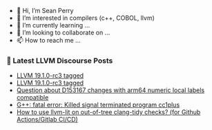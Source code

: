 - 👋 Hi, I’m Sean Perry
- 👀 I’m interested in compilers (c++, COBOL, llvm)
- 🌱 I’m currently learning ...
- 💞️ I’m looking to collaborate on ...
- 📫 How to reach me ...

<!---
s66perry/s66perry is a ✨ special ✨ repository because its `README.md` (this file) appears on your GitHub profile.
You can click the Preview link to take a look at your changes.
--->
### 📕 Latest LLVM Discourse Posts

<!-- DISCOURSE-LLVM:START -->
- [LLVM 19.1.0-rc3 tagged](https://discourse.llvm.org/t/llvm-19-1-0-rc3-tagged/80803#post_8)
- [LLVM 19.1.0-rc3 tagged](https://discourse.llvm.org/t/llvm-19-1-0-rc3-tagged/80803#post_7)
- [Question about D153167 changes with arm64 numeric local labels compatible](https://discourse.llvm.org/t/question-about-d153167-changes-with-arm64-numeric-local-labels-compatible/80896#post_1)
- [G++: fatal error: Killed signal terminated program cc1plus](https://discourse.llvm.org/t/g-fatal-error-killed-signal-terminated-program-cc1plus/80628#post_6)
- [How to use llvm-lit on out-of-tree clang-tidy checks? &lpar;for Github Actions/Gitlab CI/CD&rpar;](https://discourse.llvm.org/t/how-to-use-llvm-lit-on-out-of-tree-clang-tidy-checks-for-github-actions-gitlab-ci-cd/80894#post_2)
<!-- DISCOURSE-LLVM:END -->
